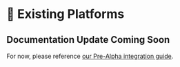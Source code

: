 # 🌳 Existing Platforms

## Documentation Update Coming Soon

For now, please reference [our Pre-Alpha integration guide](https://talentlayer.notion.site/Existing-Platform-Integration-Guide-32f3c083169d41339a0ee5284e47ab5b).&#x20;
